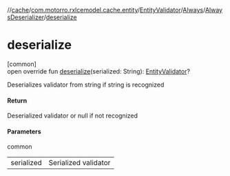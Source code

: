 //[cache](../../../../../index.md)/[com.motorro.rxlcemodel.cache.entity](../../../index.md)/[EntityValidator](../../index.md)/[Always](../index.md)/[AlwaysDeserializer](index.md)/[deserialize](deserialize.md)

# deserialize

[common]\
open override fun [deserialize](deserialize.md)(serialized: String): [EntityValidator](../../index.md)?

Deserializes validator from string if string is recognized

#### Return

Deserialized validator or null if not recognized

#### Parameters

common

| | |
|---|---|
| serialized | Serialized validator |
